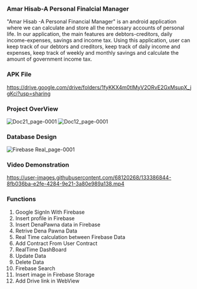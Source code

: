 ### Amar Hisab-A Personal Finalcial Manager

"Amar Hisab -A Personal Financial Manager" is an android application where we can calculate and store all the necessary accounts of personal life. In our application, the main features are debtors-creditors, daily income-expenses, savings and income tax. Using this application, user can keep track of our debtors and creditors, keep track of daily income and expenses, keep track of weekly and monthly savings and calculate the amount of government income tax.

### APK File
https://drive.google.com/drive/folders/1fyKKX4m0tlMyV2ORvE2GxMsupX_jgKci?usp=sharing

### Project OverView

![Doc21_page-0001](https://user-images.githubusercontent.com/68120268/133381652-a51fb38c-8f64-45f5-a4a6-9fe48073966f.jpg)
![Doc12_page-0001](https://user-images.githubusercontent.com/68120268/133382681-a84e8cdd-dd66-4ae6-be02-9f6638f2db47.jpg)

### Database Design

![Firebase Real_page-0001](https://user-images.githubusercontent.com/68120268/133391322-30754b9f-9df2-4a2f-9641-db207773eb5a.jpg)


### Video Demonstration

https://user-images.githubusercontent.com/68120268/133386844-8fb036ba-e2fe-4284-9e21-3a80e989a138.mp4

### Functions
 1. Google SignIn With Firebase
 2. Insert profile in Firebase
 3. Insert DenaPawna data in Firebase
 4. Retrive Dena Pawna Data
 5. Real Time calculation between Firebase Data
 6. Add Contract From User Contract
 7. RealTime DashBoard
 8. Update Data
 9. Delete Data
 10. Firebase Search
 11. Insert image in Firebase Storage
 12. Add Drive link in WebView











